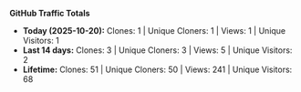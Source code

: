 
**GitHub Traffic Totals**

- **Today (2025-10-20):** Clones: 1 | Unique Cloners: 1 | Views: 1 | Unique Visitors: 1
- **Last 14 days:** Clones: 3 | Unique Cloners: 3 | Views: 5 | Unique Visitors: 2
- **Lifetime:** Clones: 51 | Unique Cloners: 50 | Views: 241 | Unique Visitors: 68
